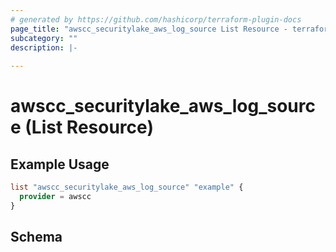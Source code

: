 ```yaml
---
# generated by https://github.com/hashicorp/terraform-plugin-docs
page_title: "awscc_securitylake_aws_log_source List Resource - terraform-provider-awscc"
subcategory: ""
description: |-
  
---
```


# awscc_securitylake_aws_log_source (List Resource)



## Example Usage

```terraform
list "awscc_securitylake_aws_log_source" "example" {
  provider = awscc
}
```

<!-- schema generated by tfplugindocs -->
## Schema
